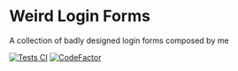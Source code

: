 # Weird Login Forms
A collection of badly designed login forms composed by me

[![Tests CI](https://github.com/kirill-stupakov/weird-login-forms/actions/workflows/tests.yml/badge.svg)](https://github.com/kirill-stupakov/weird-login-forms/actions/workflows/tests.yml)
[![CodeFactor](https://www.codefactor.io/repository/github/kirill-stupakov/weird-login-forms/badge)](https://www.codefactor.io/repository/github/kirill-stupakov/weird-login-forms)